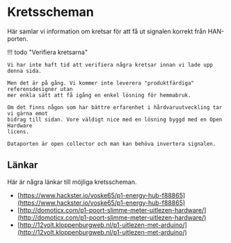 # Kretsscheman

Här samlar vi information om kretsar för att få ut signalen korrekt från HAN-porten.

!!! todo "Verifiera kretsarna"

    Vi har inte haft tid att verifiera några kretsar innan vi lade upp denna sida. 
    
    Men det är på gång. Vi kommer inte leverera "produktfärdiga" referensdesigner utan 
    mer enkla sätt att få igång en enkel lösning för hemmabruk.

    Om det finns någon som har bättre erfarenhet i hårdvaruutveckling tar vi gärna emot
    bidrag till sidan. Vore väldigt nice med en lösning byggd med en Open Hardware 
    licens.

    Dataporten är open collector och man kan behöva invertera signalen.

## Länkar

Här är några länkar till möjliga kretsscheman.

* [https://www.hackster.io/voske65/p1-energy-hub-f88865](https://www.hackster.io/voske65/p1-energy-hub-f88865)
* [http://domoticx.com/p1-poort-slimme-meter-uitlezen-hardware/](http://domoticx.com/p1-poort-slimme-meter-uitlezen-hardware/)
* [http://12volt.kloppenburgweb.nl/p1-uitlezen-met-arduino/](http://12volt.kloppenburgweb.nl/p1-uitlezen-met-arduino/)
